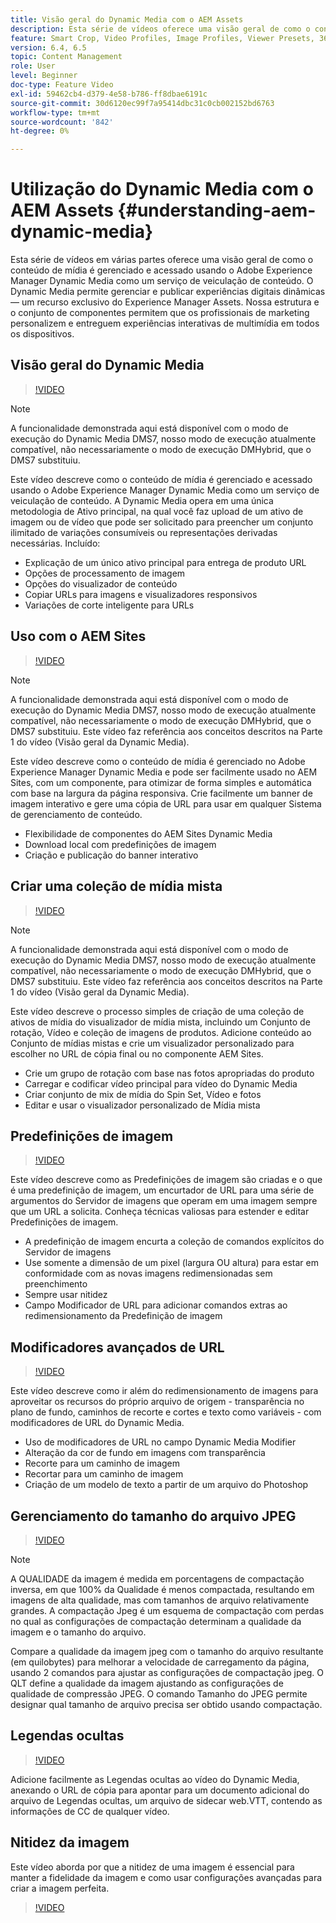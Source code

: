```yaml
---
title: Visão geral do Dynamic Media com o AEM Assets
description: Esta série de vídeos oferece uma visão geral de como o conteúdo de mídia é gerenciado e acessado usando o Adobe Experience Manager Dynamic Media como um serviço de veiculação de conteúdo. O Dynamic Media permite gerenciar e publicar experiências digitais dinâmicas — um recurso exclusivo do Experience Manager Assets. Nossa estrutura e o conjunto de componentes permitem que os profissionais de marketing personalizem e entreguem experiências interativas de multimídia em todos os dispositivos.
feature: Smart Crop, Video Profiles, Image Profiles, Viewer Presets, 360 VR Video, Image Sets, Spin Sets
version: 6.4, 6.5
topic: Content Management
role: User
level: Beginner
doc-type: Feature Video
exl-id: 59462cb4-d379-4e58-b786-ff8dbae6191c
source-git-commit: 30d6120ec99f7a95414dbc31c0cb002152bd6763
workflow-type: tm+mt
source-wordcount: '842'
ht-degree: 0%

---
```


# Utilização do Dynamic Media com o AEM Assets {#understanding-aem-dynamic-media}

Esta série de vídeos em várias partes oferece uma visão geral de como o conteúdo de mídia é gerenciado e acessado usando o Adobe Experience Manager Dynamic Media como um serviço de veiculação de conteúdo. O Dynamic Media permite gerenciar e publicar experiências digitais dinâmicas — um recurso exclusivo do Experience Manager Assets. Nossa estrutura e o conjunto de componentes permitem que os profissionais de marketing personalizem e entreguem experiências interativas de multimídia em todos os dispositivos.

## Visão geral do Dynamic Media

>[!VIDEO](https://video.tv.adobe.com/v/27144?quality=12&learn=on)

>[!NOTE]
>
>A funcionalidade demonstrada aqui está disponível com o modo de execução do Dynamic Media DMS7, nosso modo de execução atualmente compatível, não necessariamente o modo de execução DMHybrid, que o DMS7 substituiu.

Este vídeo descreve como o conteúdo de mídia é gerenciado e acessado usando o Adobe Experience Manager Dynamic Media como um serviço de veiculação de conteúdo. A Dynamic Media opera em uma única metodologia de Ativo principal, na qual você faz upload de um ativo de imagem ou de vídeo que pode ser solicitado para preencher um conjunto ilimitado de variações consumíveis ou representações derivadas necessárias. Incluído:

* Explicação de um único ativo principal para entrega de produto URL
* Opções de processamento de imagem
* Opções do visualizador de conteúdo
* Copiar URLs para imagens e visualizadores responsivos
* Variações de corte inteligente para URLs

## Uso com o AEM Sites

>[!VIDEO](https://video.tv.adobe.com/v/27145?quality=12&learn=on)

>[!NOTE]
>
>A funcionalidade demonstrada aqui está disponível com o modo de execução do Dynamic Media DMS7, nosso modo de execução atualmente compatível, não necessariamente o modo de execução DMHybrid, que o DMS7 substituiu. Este vídeo faz referência aos conceitos descritos na Parte 1 do vídeo (Visão geral da Dynamic Media).

Este vídeo descreve como o conteúdo de mídia é gerenciado no Adobe Experience Manager Dynamic Media e pode ser facilmente usado no AEM Sites, com um componente, para otimizar de forma simples e automática com base na largura da página responsiva. Crie facilmente um banner de imagem interativo e gere uma cópia de URL para usar em qualquer Sistema de gerenciamento de conteúdo.

* Flexibilidade de componentes do AEM Sites Dynamic Media
* Download local com predefinições de imagem
* Criação e publicação do banner interativo

## Criar uma coleção de mídia mista

>[!VIDEO](https://video.tv.adobe.com/v/27146?quality=12&learn=on)

>[!NOTE]
>
>A funcionalidade demonstrada aqui está disponível com o modo de execução do Dynamic Media DMS7, nosso modo de execução atualmente compatível, não necessariamente o modo de execução DMHybrid, que o DMS7 substituiu. Este vídeo faz referência aos conceitos descritos na Parte 1 do vídeo (Visão geral da Dynamic Media).

Este vídeo descreve o processo simples de criação de uma coleção de ativos de mídia do visualizador de mídia mista, incluindo um Conjunto de rotação, Vídeo e coleção de imagens de produtos. Adicione conteúdo ao Conjunto de mídias mistas e crie um visualizador personalizado para escolher no URL de cópia final ou no componente AEM Sites.

* Crie um grupo de rotação com base nas fotos apropriadas do produto
* Carregar e codificar vídeo principal para vídeo do Dynamic Media
* Criar conjunto de mix de mídia do Spin Set, Vídeo e fotos
* Editar e usar o visualizador personalizado de Mídia mista

## Predefinições de imagem

>[!VIDEO](https://video.tv.adobe.com/v/27320?quality=12&learn=on)

Este vídeo descreve como as Predefinições de imagem são criadas e o que é uma predefinição de imagem, um encurtador de URL para uma série de argumentos do Servidor de imagens que operam em uma imagem sempre que um URL a solicita. Conheça técnicas valiosas para estender e editar Predefinições de imagem.

* A predefinição de imagem encurta a coleção de comandos explícitos do Servidor de imagens
* Use somente a dimensão de um pixel (largura OU altura) para estar em conformidade com as novas imagens redimensionadas sem preenchimento
* Sempre usar nitidez
* Campo Modificador de URL para adicionar comandos extras ao redimensionamento da Predefinição de imagem

## Modificadores avançados de URL

>[!VIDEO](https://video.tv.adobe.com/v/27319?quality=12&learn=on)

Este vídeo descreve como ir além do redimensionamento de imagens para aproveitar os recursos do próprio arquivo de origem - transparência no plano de fundo, caminhos de recorte e cortes e texto como variáveis - com modificadores de URL do Dynamic Media.

* Uso de modificadores de URL no campo Dynamic Media Modifier
* Alteração da cor de fundo em imagens com transparência
* Recorte para um caminho de imagem
* Recortar para um caminho de imagem
* Criação de um modelo de texto a partir de um arquivo do Photoshop

## Gerenciamento do tamanho do arquivo JPEG

>[!VIDEO](https://video.tv.adobe.com/v/27404?quality=12&learn=on)


>[!NOTE]
>
>A QUALIDADE da imagem é medida em porcentagens de compactação inversa, em que 100% da Qualidade é menos compactada, resultando em imagens de alta qualidade, mas com tamanhos de arquivo relativamente grandes. A compactação Jpeg é um esquema de compactação com perdas no qual as configurações de compactação determinam a qualidade da imagem e o tamanho do arquivo.

Compare a qualidade da imagem jpeg com o tamanho do arquivo resultante (em quilobytes) para melhorar a velocidade de carregamento da página, usando 2 comandos para ajustar as configurações de compactação jpeg. O QLT define a qualidade da imagem ajustando as configurações de qualidade de compressão JPEG. O comando Tamanho do JPEG permite designar qual tamanho de arquivo precisa ser obtido usando compactação.

## Legendas ocultas

>[!VIDEO](https://video.tv.adobe.com/v/28074?quality=12&learn=on)

Adicione facilmente as Legendas ocultas ao vídeo do Dynamic Media, anexando o URL de cópia para apontar para um documento adicional do arquivo de Legendas ocultas, um arquivo de sidecar web.VTT, contendo as informações de CC de qualquer vídeo.

## Nitidez da imagem

Este vídeo aborda por que a nitidez de uma imagem é essencial para manter a fidelidade da imagem e como usar configurações avançadas para criar a imagem perfeita.

>[!VIDEO](https://demos-pub.assetsadobe.com/etc/dam/viewers/s7viewers/html5/VideoViewer.html?asset=%2Fcontent%2Fdam%2Fdm-public-facing-upgrade-portal-video%2F04_DynamicImagery_AdvancedSettings_071917_BH.mp4&amp;config=/etc/dam/presets/viewer/Video_social&amp;serverUrl=https%3A%2F%2Fadobedemo62-h.assetsadobe.com%2Fis%2Fimage%2F&amp;contenturl=%2F&amp;config2=/etc/dam/presets/analytics&amp;videoserverurl=https://gateway-na.assetsadobe.com/DMGateway/public/demoCo&amp;posterimage=/content/dam/dm-public-facing-upgrade-portal-video/04_DynamicImagery_AdvancedSettings_071917_BH.mp4)
